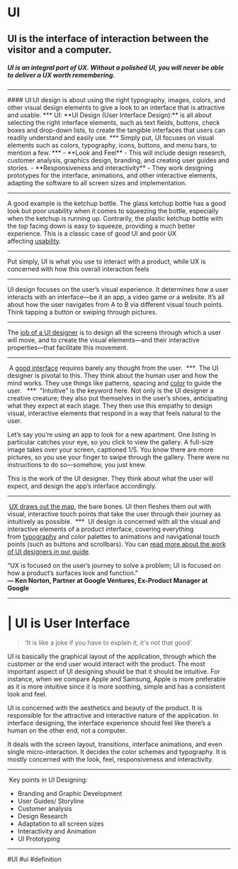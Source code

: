 # UI
## **UI** is the interface of interaction between the visitor and a computer.
##### **UI** is an integral part of **UX**. Without a polished **UI**, you will never be able to deliver a **UX** worth remembering.


<hr>
#### UI:UI design is about using the right typography, images, colors, and other visual design elements to give a look to an interface that is attractive and usable.
***
UI: **UI Design (User Interface Design):** is all about selecting the right interface elements, such as text fields, buttons, check boxes and drop-down lists, to create the tangible interfaces that users can readily understand and easily use.
***
Simply put, UI focuses on visual elements such as colors, typography, icons, buttons, and menu bars, to mention a few.
***
-   **Look and Feel** - This will include design research, customer analysis, graphics design, branding, and creating user guides and stories.
-   **Responsiveness and interactivity** - They work designing prototypes for the interface, animations, and other interactive elements, adapting the software to all screen sizes and implementation.

***
A good example is the ketchup bottle. The glass ketchup bottle has a good look but poor usability when it comes to squeezing the bottle, especially when the ketchup is running up. Contrarily, the plastic ketchup bottle with the top facing down is easy to squeeze, providing a much better experience. This is a classic case of good UI and poor UX affecting [usability](https://www.interaction-design.org/literature/topics/usability).
***
Put simply, UI is what you use to interact with a product, while UX is concerned with how this overall interaction feels
***
UI design focuses on the user’s visual experience. It determines how a user interacts with an interface—be it an app, a video game or a website. It’s all about how the user navigates from A to B via different visual touch points. Think tapping a button or swiping through pictures.
***

The [job of a UI designer](https://careerfoundry.com/en/blog/ui-design/ui-designer-job-descriptions-guide/) is to design all the screens through which a user will move, and to create the visual elements—and their interactive properties—that facilitate this movement.
***
 A [good interface](https://careerfoundry.com/en/blog/ui-design/mobile-app-ui-design-for-beginners/) requires barely any thought from the user.
 ***
 The UI designer is pivotal to this. They think about the human user and how the mind works. They use things like patterns, spacing and [color](https://careerfoundry.com/en/blog/ui-design/introduction-to-color-theory-and-color-palettes/) to guide the user.
  ***
 "Intuitive” is the keyword here. Not only is the UI designer a creative creature; they also put themselves in the user’s shoes, anticipating what they expect at each stage. They then use this empathy to design visual, interactive elements that respond in a way that feels natural to the user.

Let’s say you’re using an app to look for a new apartment. One listing in particular catches your eye, so you click to view the gallery. A full-size image takes over your screen, captioned 1/5. You know there are more pictures, so you use your finger to swipe through the gallery. There were no instructions to do so—somehow, you just knew.

This is the work of the UI designer. They think about what the user will expect, and design the app’s interface accordingly.
***
 [UX draws out the map](https://careerfoundry.com/en/blog/ux-design/what-is-user-experience-ux-design-everything-you-need-to-know-to-get-started/), the bare bones. UI then fleshes them out with visual, interactive touch points that take the user through their journey as intuitively as possible.
 ***
 UI design is concerned with all the visual and interactive elements of a product interface, covering everything from [typography](https://careerfoundry.com/en/blog/ui-design/beginners-guide-to-typography/) and color palettes to animations and navigational touch points (such as buttons and scrollbars). You can [read more about the work of UI designers in our guide](https://careerfoundry.com/en/blog/ui-design/what-does-a-ui-designer-actually-do/).

“UX is focused on the user’s journey to solve a problem; UI is focused on how a product’s surfaces look and function.”  
**— Ken Norton, Partner at Google Ventures, Ex-Product Manager at Google**
***
# | UI is User Interface

> ‘It is like a joke if you have to explain it, it's not that good’

UI is basically the graphical layout of the application, through which the customer or the end user would interact with the product. The most important aspect of UI designing should be that it should be intuitive. For instance, when we compare Apple and Samsung, Apple is more preferable as it is more intuitive since it is more soothing, simple and has a consistent look and feel.

UI is concerned with the aesthetics and beauty of the product. It is responsible for the attractive and interactive nature of the application. In interface designing, the interface experience should feel like there’s a human on the other end, not a computer.

It deals with the screen layout, transitions, interface animations, and even single micro-interaction. It decides the color schemes and typography. It is mostly concerned with the look, feel, responsiveness and interactivity.
***
 Key points in UI Designing:

-   Branding and Graphic Development
-   User Guides/ Storyline
-   Customer analysis
-   Design Research
-   Adaptation to all screen sizes
-   Interactivity and Animation
-   UI Prototyping
***

#UI #ui
#definition 
